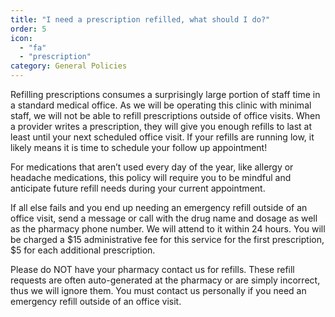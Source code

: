 ```yaml
---
title: "I need a prescription refilled, what should I do?"
order: 5
icon: 
  - "fa"
  - "prescription"
category: General Policies
---
```

Refilling prescriptions consumes a surprisingly large portion of staff time in a standard medical office. As we will be operating this clinic with minimal staff, we will not be able to refill prescriptions outside of office visits. When a provider writes a prescription, they will give you enough refills to last at least until your next scheduled office visit. If your refills are running low, it likely means it is time to schedule your follow up appointment!

For medications that arenʼt used every day of the year, like allergy or headache medications, this policy will require you to be mindful and anticipate future refill needs during your current appointment.

If all else fails and you end up needing an emergency refill outside of an office visit, send a message or call with the drug name and dosage as well as the pharmacy phone number. We will attend to it within 24 hours. You will be charged a $15 administrative fee for this service for the first prescription, $5 for each additional prescription.

Please do NOT have your pharmacy contact us for refills. These refill requests are often auto-generated at the pharmacy or are simply incorrect, thus we will ignore them. You must contact us personally if you need an emergency refill outside of an office visit.
